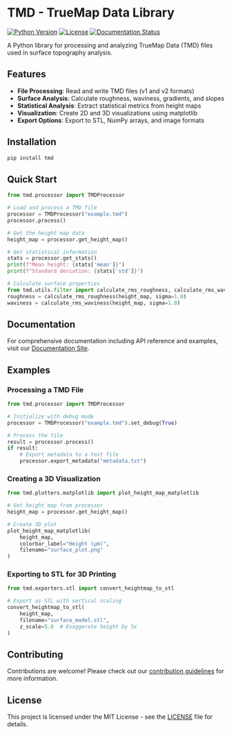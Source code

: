 # TMD - TrueMap Data Library

[![Python Version](https://img.shields.io/pypi/pyversions/tmd.svg)](https://pypi.org/project/tmd/)
[![License](https://img.shields.io/github/license/yourusername/tmd)](https://github.com/yourusername/tmd/blob/main/LICENSE)
[![Documentation Status](https://img.shields.io/readthedocs/tmd)](https://tmd.readthedocs.io/)

A Python library for processing and analyzing TrueMap Data (TMD) files used in surface topography analysis.

## Features

- **File Processing**: Read and write TMD files (v1 and v2 formats)
- **Surface Analysis**: Calculate roughness, waviness, gradients, and slopes
- **Statistical Analysis**: Extract statistical metrics from height maps
- **Visualization**: Create 2D and 3D visualizations using matplotlib
- **Export Options**: Export to STL, NumPy arrays, and image formats

## Installation

```bash
pip install tmd
```

## Quick Start

```python
from tmd.processor import TMDProcessor

# Load and process a TMD file
processor = TMDProcessor("example.tmd")
processor.process()

# Get the height map data
height_map = processor.get_height_map()

# Get statistical information
stats = processor.get_stats()
print(f"Mean height: {stats['mean']}")
print(f"Standard deviation: {stats['std']}")

# Calculate surface properties
from tmd.utils.filter import calculate_rms_roughness, calculate_rms_waviness
roughness = calculate_rms_roughness(height_map, sigma=1.0)
waviness = calculate_rms_waviness(height_map, sigma=1.0)
```

## Documentation

For comprehensive documentation including API reference and examples, visit our [Documentation Site](https://tmd.readthedocs.io/).

## Examples

### Processing a TMD File

```python
from tmd.processor import TMDProcessor

# Initialize with debug mode
processor = TMDProcessor("example.tmd").set_debug(True)

# Process the file
result = processor.process()
if result:
    # Export metadata to a text file
    processor.export_metadata("metadata.txt")
```

### Creating a 3D Visualization

```python
from tmd.plotters.matplotlib import plot_height_map_matplotlib

# Get height map from processor
height_map = processor.get_height_map()

# Create 3D plot
plot_height_map_matplotlib(
    height_map,
    colorbar_label="Height (μm)",
    filename="surface_plot.png"
)
```

### Exporting to STL for 3D Printing

```python
from tmd.exporters.stl import convert_heightmap_to_stl

# Export as STL with vertical scaling
convert_heightmap_to_stl(
    height_map,
    filename="surface_model.stl",
    z_scale=5.0  # Exaggerate height by 5x
)
```

## Contributing

Contributions are welcome! Please check out our [contribution guidelines](CONTRIBUTING.md) for more information.

## License

This project is licensed under the MIT License - see the [LICENSE](LICENSE) file for details.
